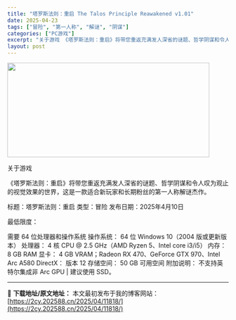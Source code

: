 ```yaml
---
title: "塔罗斯法则：重启 The Talos Principle Reawakened v1.01"
date: 2025-04-23
tags: ["冒险", "第一人称", "解谜", "阴谋"]
categories: ["PC游戏"]
excerpt: "关于游戏 《塔罗斯法则：重启》将带您重返充满发人深省的谜题、哲学阴谋和令人叹为观止的视觉效果的世界，这是一款适合新玩家和长期粉丝的第一人称解谜杰作。 标题：塔罗斯法则：重启 类型：冒险 发布日期：2025年4月10日 最低限度： 需要 64 位处理器和操作系统 操作系统： 64 位 Windows &hellip;"
layout: post
---
```


<img class="aligncenter size-full wp-image-11815" src="https://2cy.202588.cn/wp-content/uploads/2025/04/2025042309251183.webp" alt="" width="460" height="215" />

关于游戏

《塔罗斯法则：重启》将带您重返充满发人深省的谜题、哲学阴谋和令人叹为观止的视觉效果的世界，这是一款适合新玩家和长期粉丝的第一人称解谜杰作。

标题：塔罗斯法则：重启
类型：冒险
发布日期：2025年4月10日

最低限度：

需要 64 位处理器和操作系统
操作系统： 64 位 Windows 10（2004 版或更新版本）
处理器： 4 核 CPU @ 2.5 GHz（AMD Ryzen 5、Intel core i3/i5）
内存： 8 GB RAM
显卡： 4 GB VRAM；Radeon RX 470、GeForce GTX 970、Intel Arc A580
DirectX： 版本 12
存储空间： 50 GB 可用空间
附加说明： 不支持英特尔集成非 Arc GPU | 建议使用 SSD。

---
📖 **下载地址/原文地址：** 本文最初发布于我的博客网站：[https://2cy.202588.cn/2025/04/11818/](https://2cy.202588.cn/2025/04/11818/)
